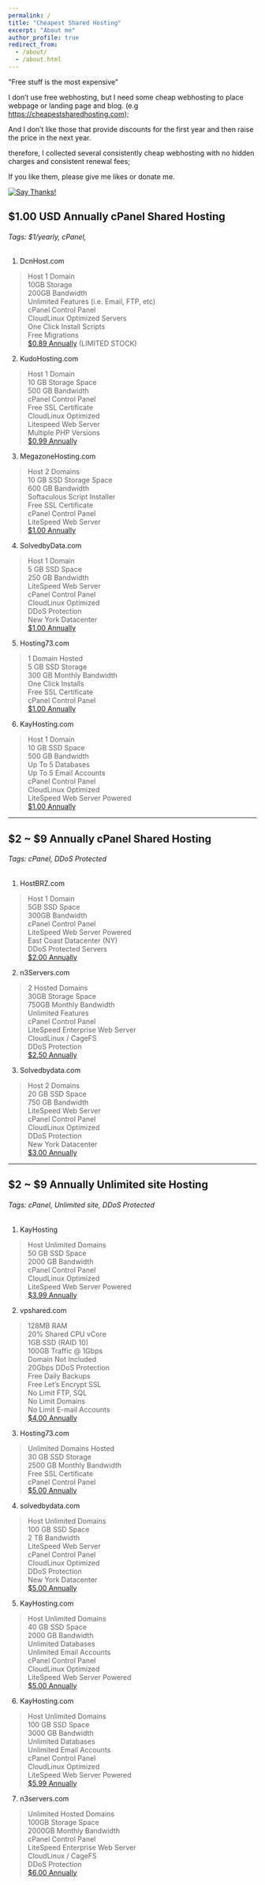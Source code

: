 ```yaml
---
permalink: /
title: "Cheapest Shared Hosting"
excerpt: "About me"
author_profile: true
redirect_from: 
  - /about/
  - /about.html
---
```


"Free stuff is the most expensive”

I don’t use free webhosting, but I need some cheap webhosting to place webpage or landing page and blog. (e.g https://cheapestsharedhosting.com);

And I don’t like those that provide discounts for the first year and then raise the price in the next year.

therefore, I collected several consistently cheap webhosting with no hidden charges and consistent renewal fees;

If you like them, please give me likes or donate me.

[![Say Thanks!](https://img.shields.io/badge/Say%20Thanks-!-1EAEDB.svg)](https://saythanks.io/to/petcat)

## $1.00 USD Annually cPanel Shared Hosting
###### *Tags: $1/yearly, cPanel,*

1. DcnHost.com     

>   Host 1 Domain    
>   10GB Storage    
>   200GB Bandwidth  
>   Unlimited Features (i.e. Email, FTP, etc)    
>   cPanel Control Panel    
>   CloudLinux Optimized Servers    
>   One Click Install Scripts   
>   Free Migrations    
>   [$0.89 Annually](https://my.dcnhost.com/cart.php?a=add&pid=144) (LIMITED STOCK) 

2. KudoHosting.com

>  Host 1 Domain   
>  10 GB Storage Space    
>  500 GB Bandwidth    
>  cPanel Control Panel   
>  Free SSL Certificate    
>  CloudLinux Optimized    
>  Litespeed Web Server   
>  Multiple PHP Versions  
>  [$0.99 Annually](https://clients.kudohosting.com/cart.php?a=add&pid=112)


3. MegazoneHosting.com     

>  Host 2 Domains   
>  10 GB SSD Storage Space    
>  600 GB Bandwidth    
>  Softaculous Script Installer    
>  Free SSL Certificate    
>  cPanel Control Panel    
>  LiteSpeed Web Server    
>  [$1.00 Annually](https://billing.megazonehosting.com/cart.php?a=add&pid=535)

4. SolvedbyData.com

>  Host 1 Domain    
>  5 GB SSD Space    
>  250 GB Bandwidth    
>  LiteSpeed Web Server    
>  cPanel Control Panel    
>  CloudLinux Optimized    
>  DDoS Protection   
>  New York Datacenter   
>  [$1.00 Annually](https://clients.solvedbydata.com/cart.php?a=add&pid=43)    

5. Hosting73.com

>  1 Domain Hosted    
>  5 GB SSD Storage    
>  300 GB Monthly Bandwidth    
>  One Click Installs    
>  Free SSL Certificate    
>  cPanel Control Panel     
>  [$1.00 Annually](https://www.hosting73.com/billing/cart.php?a=add&pid=105)    

6. KayHosting.com

>  Host 1 Domain     
>  10 GB SSD Space     
>  500 GB Bandwidth    
>  Up To 5 Databases    
>  Up To 5 Email Accounts    
>  cPanel Control Panel    
>  CloudLinux Optimized    
>  LiteSpeed Web Server Powered    
>  [$1.00 Annually](https://clients.kayhosting.com/cart.php?a=add&pid=100)     

---

## $2 ~ $9 Annually cPanel Shared Hosting
###### *Tags: cPanel, DDoS Protected*

1. HostBRZ.com

> Host 1 Domain    
> 5GB SSD Space    
> 300GB Bandwidth   
> cPanel Control Panel   
> LiteSpeed Web Server Powered    
> East Coast Datacenter (NY)    
> DDoS Protected Servers     
> [$2.00 Annually](https://www.hostbrz.com/portal/cart.php?a=add&pid=123)   

2. n3Servers.com   

> 2 Hosted Domains   
> 30GB Storage Space    
> 750GB Monthly Bandwidth    
> Unlimited Features   
> cPanel Control Panel   
> LiteSpeed Enterprise Web Server   
> CloudLinux / CageFS   
> DDoS Protection    
> [$2.50 Annually](https://portal.n3servers.com/cart.php?a=add&pid=237)    

3. Solvedbydata.com   

> Host 2 Domains   
> 20 GB SSD Space   
> 750 GB Bandwidth   
> LiteSpeed Web Server   
> cPanel Control Panel    
> CloudLinux Optimized      
> DDoS Protection   
> New York Datacenter   
> [$3.00 Annually](https://clients.solvedbydata.com/cart.php?a=add&pid=12)    

---

## $2 ~ $9 Annually Unlimited site Hosting
###### *Tags: cPanel, Unlimited site, DDoS Protected*

1. KayHosting

> Host Unlimited Domains   
> 50 GB SSD Space   
> 2000 GB Bandwidth   
> cPanel Control Panel   
> CloudLinux Optimized   
> LiteSpeed Web Server Powered    
> [$3.99 Annually](https://clients.kayhosting.com/cart.php?a=add&pid=91)    

2. vpshared.com

> 128MB RAM    
> 20% Shared CPU vCore    
> 1GB SSD (RAID 10)    
> 100GB Traffic @ 1Gbps   
> Domain Not Included   
> 20Gbps DDoS Protection    
> Free Daily Backups   
> Free Let’s Encrypt SSL   
> No Limit FTP, SQL   
> No Limit Domains   
> No Limit E-mail Accounts   
> [$4.00 Annually](https://billing.vpshared.com/cart.php?a=add&pid=135)

3. Hosting73.com

> Unlimited Domains Hosted  
> 30 GB SSD Storage   
> 2500 GB Monthly Bandwidth   
> Free SSL Certificate   
> cPanel Control Panel   
> [$5.00 Annually](https://www.hosting73.com/billing/cart.php?a=add&pid=106) 

4. solvedbydata.com

> Host Unlimited Domains   
> 100 GB SSD Space    
> 2 TB Bandwidth    
> LiteSpeed Web Server    
> cPanel Control Panel    
> CloudLinux Optimized    
> DDoS Protection    
> New York Datacenter   
> [$5.00 Annually](https://clients.solvedbydata.com/cart.php?a=add&pid=29)

5. KayHosting.com

> Host Unlimited Domains   
> 40 GB SSD Space    
> 2000 GB Bandwidth  
> Unlimited Databases   
> Unlimited Email Accounts   
> cPanel Control Panel   
> CloudLinux Optimized  
> LiteSpeed Web Server Powered       
> [$5.00 Annually](https://clients.kayhosting.com/cart.php?a=add&pid=101)

6. KayHosting.com

> Host Unlimited Domains    
> 100 GB SSD Space    
> 3000 GB Bandwidth  
> Unlimited Databases   
> Unlimited Email Accounts   
> cPanel Control Panel   
> CloudLinux Optimized  
> LiteSpeed Web Server Powered   
> [$5.99 Annually](https://clients.kayhosting.com/cart.php?a=add&pid=92)  

7. n3servers.com

> Unlimited Hosted Domains   
> 100GB Storage Space   
> 2000GB Monthly Bandwidth   
> cPanel Control Panel   
> LiteSpeed Enterprise Web Server   
> CloudLinux / CageFS   
> DDoS Protection   
> [$6.00 Annually](https://portal.n3servers.com/cart.php?a=add&pid=238)   

